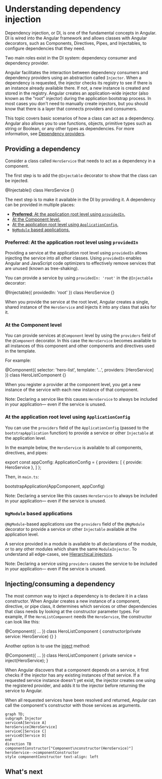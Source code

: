 # Understanding dependency injection

Dependency injection, or DI, is one of the fundamental concepts in Angular. DI is wired into the Angular framework and allows classes with Angular decorators, such as Components, Directives, Pipes, and Injectables, to configure dependencies that they need.

Two main roles exist in the DI system: dependency consumer and dependency provider.

Angular facilitates the interaction between dependency consumers and dependency providers using an abstraction called `Injector`. When a dependency is requested, the injector checks its registry to see if there is an instance already available there. If not, a new instance is created and stored in the registry. Angular creates an application-wide injector (also known as the "root" injector) during the application bootstrap process. In most cases you don't need to manually create injectors, but you should know that there is a layer that connects providers and consumers.

This topic covers basic scenarios of how a class can act as a dependency. Angular also allows you to use functions, objects, primitive types such as string or Boolean, or any other types as dependencies. For more information, see [Dependency providers](guide/di/dependency-injection-providers).

## Providing a dependency

Consider a class called `HeroService` that needs to act as a dependency in a component.

The first step is to add the `@Injectable` decorator to show that the class can be injected.

<docs-code language="typescript" highlight="[1]">
@Injectable()
class HeroService {}
</docs-code>

The next step is to make it available in the DI by providing it.
A dependency can be provided in multiple places:

* [**Preferred**: At the application root level using `providedIn`.](#preferred-at-the-application-root-level-using-providedin)
* [At the Component level.](#at-the-component-level)
* [At the application root level using `ApplicationConfig`.](#at-the-application-root-level-using-applicationconfig)
* [`NgModule` based applications.](#ngmodule-based-applications)

### **Preferred**: At the application root level using `providedIn`

Providing a service at the application root level using `providedIn` allows injecting the service into all other classes.
Using `providedIn` enables Angular and JavaScript code optimizers to effectively remove services that are unused (known as tree-shaking).

You can provide a service by using `providedIn: 'root'` in the `@Injectable` decorator:

<docs-code language="typescript" highlight="[2]">
@Injectable({
  providedIn: 'root'
})
class HeroService {}
</docs-code>

When you provide the service at the root level, Angular creates a single, shared instance of the `HeroService` and injects it into any class that asks for it.

### At the Component level

You can provide services at `@Component` level by using the `providers` field of the `@Component` decorator.
In this case the `HeroService` becomes available to all instances of this component and other components and directives used in the template.

For example:

<docs-code language="typescript" highlight="[4]">
@Component({
  selector: 'hero-list',
  template: '...',
  providers: [HeroService]
})
class HeroListComponent {}
</docs-code>

When you register a provider at the component level, you get a new instance of the service with each new instance of that component.

Note: Declaring a service like this causes `HeroService` to always be included in your application— even if the service is unused.

### At the application root level using `ApplicationConfig`

You can use the `providers` field of the `ApplicationConfig` (passed to the `bootstrapApplication` function) to provide a service or other `Injectable` at the application level.

In the example below, the `HeroService` is available to all components, directives, and pipes:

<docs-code language="typescript" highlight="[3]">
export const appConfig: ApplicationConfig = {
    providers: [
      { provide: HeroService },
    ]
};
</docs-code>

Then, in `main.ts`:

<docs-code language="typescript">
bootstrapApplication(AppComponent, appConfig)
</docs-code>

Note: Declaring a service like this causes `HeroService` to always be included in your application— even if the service is unused.

### `NgModule` based applications

`@NgModule`-based applications use the `providers` field of the `@NgModule` decorator to provide a service or other `Injectable` available at the application level.

A service provided in a module is available to all declarations of the module, or to any other modules which share the same `ModuleInjector`.
To understand all edge-cases, see [Hierarchical injectors](guide/di/hierarchical-dependency-injection).

Note: Declaring a service using `providers` causes the service to be included in your application— even if the service is unused.

## Injecting/consuming a dependency

The most common way to inject a dependency is to declare it in a class constructor. When Angular creates a new instance of a component, directive, or pipe class, it determines which services or other dependencies that class needs by looking at the constructor parameter types. For example, if the `HeroListComponent` needs the `HeroService`, the constructor can look like this:

<docs-code language="typescript" highlight="[3]">
@Component({ … })
class HeroListComponent {
  constructor(private service: HeroService) {}
}
</docs-code>

Another option is to use the [inject](api/core/inject) method:

<docs-code language="typescript" highlight="[3]">
@Component({ … })
class HeroListComponent {
  private service = inject(HeroService);
}
</docs-code>

When Angular discovers that a component depends on a service, it first checks if the injector has any existing instances of that service. If a requested service instance doesn't yet exist, the injector creates one using the registered provider, and adds it to the injector before returning the service to Angular.

When all requested services have been resolved and returned, Angular can call the component's constructor with those services as arguments.

```mermaid
graph TD;
subgraph Injector
serviceA[Service A]
heroService[HeroService]
serviceC[Service C]
serviceD[Service D]
end
direction TB
componentConstructor["Component\nconstructor(HeroService)"]
heroService-->componentConstructor
style componentConstructor text-align: left
```

## What's next

<docs-pill-row>
  <docs-pill href="/guide/di/creating-injectable-service" title="Creating an injectable service"/>
</docs-pill-row>
